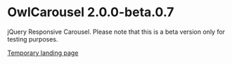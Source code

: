 OwlCarousel 2.0.0-beta.0.7
============

jQuery Responsive Carousel.
Please note that this is a beta version only for testing purposes.

[Temporary landing page](http://www.owlgraphic.com/owlcarousel2/)
